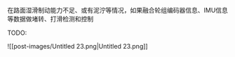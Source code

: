 在路面湿滑制动能力不足、或有泥泞等情况，如果融合轮组编码器信息、IMU信息等数据做堵转、打滑检测和控制

TODO:

![[post-images/Untitled 23.png|Untitled 23.png]]